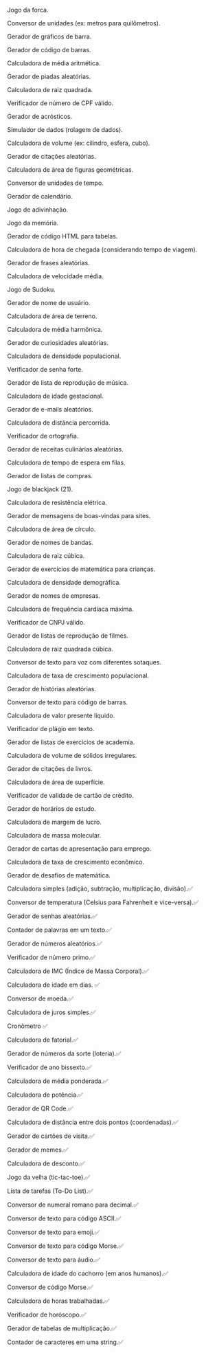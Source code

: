 
Jogo da forca.

Conversor de unidades (ex: metros para quilômetros).

Gerador de gráficos de barra.

Gerador de código de barras.

Calculadora de média aritmética.

Gerador de piadas aleatórias.

Calculadora de raiz quadrada.

Verificador de número de CPF válido.

Gerador de acrósticos.

Simulador de dados (rolagem de dados).

Calculadora de volume (ex: cilindro, esfera, cubo).

Gerador de citações aleatórias.

Calculadora de área de figuras geométricas.

Conversor de unidades de tempo.

Gerador de calendário.

Jogo de adivinhação.

Jogo da memória.

Gerador de código HTML para tabelas.

Calculadora de hora de chegada (considerando tempo de viagem).

Gerador de frases aleatórias.

Calculadora de velocidade média.

Jogo de Sudoku.

Gerador de nome de usuário.

Calculadora de área de terreno.

Calculadora de média harmônica.

Gerador de curiosidades aleatórias.

Calculadora de densidade populacional.

Verificador de senha forte.

Gerador de lista de reprodução de música.

Calculadora de idade gestacional.

Gerador de e-mails aleatórios.

Calculadora de distância percorrida.

Verificador de ortografia.

Gerador de receitas culinárias aleatórias.

Calculadora de tempo de espera em filas.

Gerador de listas de compras.

Jogo de blackjack (21).

Calculadora de resistência elétrica.

Gerador de mensagens de boas-vindas para sites.

Calculadora de área de círculo.

Gerador de nomes de bandas.

Calculadora de raiz cúbica.

Gerador de exercícios de matemática para crianças.

Calculadora de densidade demográfica.

Gerador de nomes de empresas.

Calculadora de frequência cardíaca máxima.

Verificador de CNPJ válido.

Gerador de listas de reprodução de filmes.

Calculadora de raiz quadrada cúbica.

Conversor de texto para voz com diferentes sotaques.

Calculadora de taxa de crescimento populacional.

Gerador de histórias aleatórias.

Conversor de texto para código de barras.

Calculadora de valor presente líquido.

Verificador de plágio em texto.

Gerador de listas de exercícios de academia.

Calculadora de volume de sólidos irregulares.

Gerador de citações de livros.

Calculadora de área de superfície.

Verificador de validade de cartão de crédito.

Gerador de horários de estudo.

Calculadora de margem de lucro.

Calculadora de massa molecular.

Gerador de cartas de apresentação para emprego.

Calculadora de taxa de crescimento econômico.

Gerador de desafios de matemática.



Calculadora simples (adição, subtração, multiplicação, divisão).✅

Conversor de temperatura (Celsius para Fahrenheit e vice-versa).✅

Gerador de senhas aleatórias.✅

Contador de palavras em um texto.✅ 

Gerador de números aleatórios.✅

Verificador de número primo.✅

Calculadora de IMC (Índice de Massa Corporal).✅

Calculadora de idade em dias. ✅

Conversor de moeda.✅

Calculadora de juros simples.✅

Cronômetro ✅

Calculadora de fatorial.✅

Gerador de números da sorte (loteria).✅

Verificador de ano bissexto.✅

Calculadora de média ponderada.✅ 

Calculadora de potência.✅

Gerador de QR Code.✅

Calculadora de distância entre dois pontos (coordenadas).✅

Gerador de cartões de visita.✅

Gerador de memes.✅

Calculadora de desconto.✅

Jogo da velha (tic-tac-toe).✅

Lista de tarefas (To-Do List).✅

Conversor de numeral romano para decimal.✅

Conversor de texto para código ASCII.✅

Conversor de texto para emoji.✅

Conversor de texto para código Morse.✅

Conversor de texto para áudio.✅

Calculadora de idade do cachorro (em anos humanos).✅

Conversor de código Morse.✅

Calculadora de horas trabalhadas.✅

Verificador de horóscopo.✅

Gerador de tabelas de multiplicação.✅

Contador de caracteres em uma string.✅
